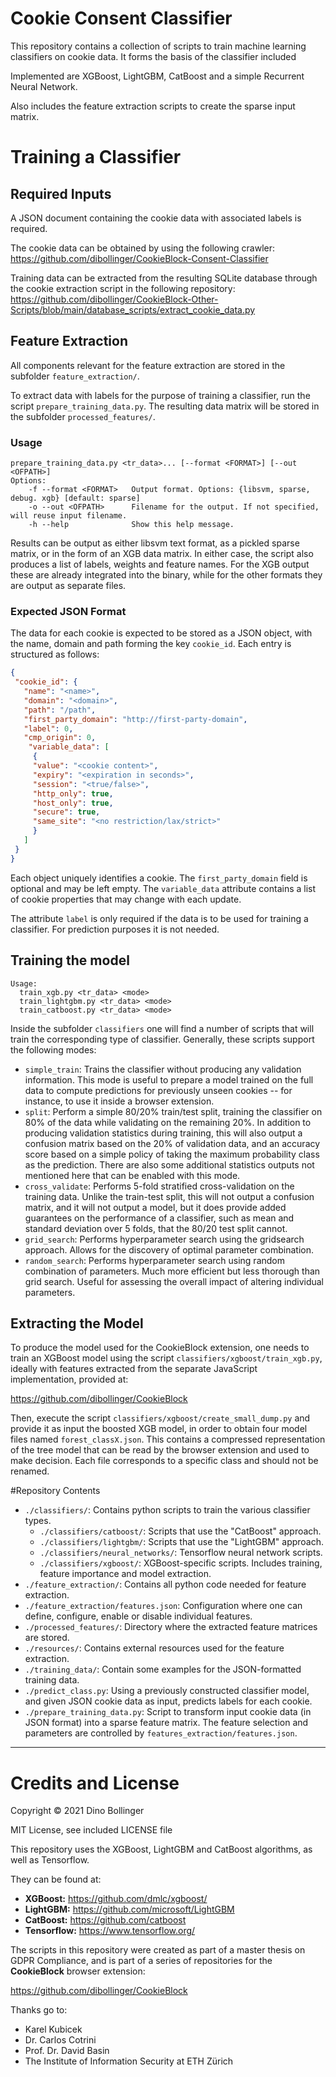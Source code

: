 # Cookie Consent Classifier
This repository contains a collection of scripts to train machine learning classifiers on cookie data. 
It forms the basis of the classifier included 

Implemented are XGBoost, LightGBM, CatBoost and a simple Recurrent Neural Network.

Also includes the feature extraction scripts to create the sparse input matrix.

# Training a Classifier

## Required Inputs

A JSON document containing the cookie data with associated labels is required. 

The cookie data can be obtained by using the following crawler: https://github.com/dibollinger/CookieBlock-Consent-Classifier

Training data can be extracted from the resulting SQLite database through the cookie extraction
script in the following repository: https://github.com/dibollinger/CookieBlock-Other-Scripts/blob/main/database_scripts/extract_cookie_data.py

## Feature Extraction

All components relevant for the feature extraction are stored in the subfolder 
`feature_extraction/`.

To extract data with labels for the purpose of training a classifier, run the script 
`prepare_training_data.py`. The resulting data matrix will be stored in the subfolder 
`processed_features/`.

### Usage
    prepare_training_data.py <tr_data>... [--format <FORMAT>] [--out <OFPATH>]
    Options:
        -f --format <FORMAT>   Output format. Options: {libsvm, sparse, debug. xgb} [default: sparse]
        -o --out <OFPATH>      Filename for the output. If not specified, will reuse input filename.
        -h --help              Show this help message.

Results can be output as either libsvm text format, as a pickled sparse matrix,
or in the form of an XGB data matrix. In either case, the script also produces a list of labels, weights
and feature names. For the XGB output these are already integrated into the binary, while for the other formats
they are output as separate files.


### Expected JSON Format

The data for each cookie is expected to be stored as a JSON object, with the name, domain and path forming
the key `cookie_id`. Each entry is structured as follows:
```json
{
 "cookie_id": {
   "name": "<name>",
   "domain": "<domain>",
   "path": "/path",
   "first_party_domain": "http://first-party-domain",
   "label": 0,
   "cmp_origin": 0,
    "variable_data": [
     {
     "value": "<cookie content>",
     "expiry": "<expiration in seconds>",
     "session": "<true/false>",
     "http_only": true,
     "host_only": true,
     "secure": true,
     "same_site": "<no restriction/lax/strict>"
     }
   ]
 }
}
```

Each object uniquely identifies a cookie. The `first_party_domain` field is optional and may be left empty.
The `variable_data` attribute contains a list of cookie properties that may change with each update.

The attribute `label` is only required if the data is to be used for training a classifier.
For prediction purposes it is not needed.


## Training the model

    Usage:
      train_xgb.py <tr_data> <mode>
      train_lightgbm.py <tr_data> <mode>
      train_catboost.py <tr_data> <mode>

Inside the subfolder `classifiers` one will find a number of scripts that will train the
corresponding type of classifier. Generally, these scripts support the following modes:

* `simple_train`: Trains the classifier without producing any validation information.
This mode is useful to prepare a model trained on the full data to compute predictions for
previously unseen cookies -- for instance, to use it inside a browser extension.
* `split`: Perform a simple 80/20% train/test split, training the classifier on 80% of the data
while validating on the remaining 20%. In addition to producing validation statistics during
training, this will also output a confusion matrix based on the 20% of validation data, and
an accuracy score based on a simple policy of taking the maximum probability class as the prediction.
There are also some additional statistics outputs not mentioned here that can be enabled with this mode.
* `cross_validate`: Performs 5-fold stratified cross-validation on the training data. Unlike
the train-test split, this will not output a confusion matrix, and it will not output a model,
but it does provide added guarantees on the performance of a classifier, such as mean and standard
deviation over 5 folds, that the 80/20 test split cannot.
* `grid_search`: Performs hyperparameter search using the gridsearch approach.
Allows for the discovery of optimal parameter combination.
* `random_search`: Performs hyperparameter search using random combination of parameters.
Much more efficient but less thorough than grid search. Useful for assessing the overall
impact of altering individual parameters.

## Extracting the Model

To produce the model used for the CookieBlock extension, one needs to train an XGBoost model
using the script `classifiers/xgboost/train_xgb.py`, ideally with features extracted from the
separate JavaScript implementation, provided at:

https://github.com/dibollinger/CookieBlock

Then, execute the script `classifiers/xgboost/create_small_dump.py` and provide it as input the
boosted XGB model, in order to obtain four model files named `forest_classX.json`. 
This contains a compressed representation of the tree model that can be read by the browser 
extension and used to make decision. Each file corresponds to a specific class and should not 
be renamed. 

#Repository Contents
* `./classifiers/`: Contains python scripts to train the various classifier types.
    - `./classifiers/catboost/`: Scripts that use the "CatBoost" approach.
    - `./classifiers/lightgbm/`: Scripts that use the "LightGBM" approach.
    - `./classifiers/neural_networks/`: Tensorflow neural network scripts.
    - `./classifiers/xgboost/`: XGBoost-specific scripts. Includes training, feature importance and model extraction.
* `./feature_extraction/`: Contains all python code needed for feature extraction.
* `./feature_extraction/features.json`: Configuration where one can define, configure, enable or disable individual features.
* `./processed_features/`: Directory where the extracted feature matrices are stored.
* `./resources/`: Contains external resources used for the feature extraction.
* `./training_data/`: Contain some examples for the JSON-formatted training data.
* `./predict_class.py`: Using a previously constructed classifier model, and given JSON cookie data as input, predicts labels for each cookie.
* `./prepare_training_data.py`: Script to transform input cookie data (in JSON format) into 
                                a sparse feature matrix. The feature selection and parameters
                                are controlled by `features_extraction/features.json`.
----
# Credits and License

Copyright © 2021 Dino Bollinger

MIT License, see included LICENSE file

This repository uses the XGBoost, LightGBM and CatBoost algorithms, as well as Tensorflow.

They can be found at:
* __XGBoost:__ https://github.com/dmlc/xgboost/
* __LightGBM:__ https://github.com/microsoft/LightGBM
* __CatBoost:__ https://github.com/catboost
* __Tensorflow:__ https://www.tensorflow.org/

The scripts in this repository were created as part of a master thesis on GDPR Compliance, 
and is part of a series of repositories for the __CookieBlock__ browser extension:

https://github.com/dibollinger/CookieBlock

Thanks go to:
* Karel Kubicek
* Dr. Carlos Cotrini
* Prof. Dr. David Basin
* The Institute of Information Security at ETH Zürich
